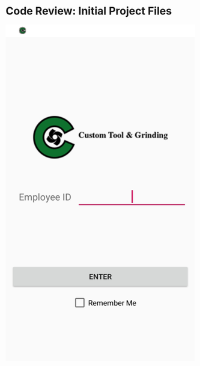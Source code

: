 # Code Review: Initial Project Files


[![CodeReview](https://github.com/diamondadam/diamondadam.github.io/blob/master/WelcomePage.jpg)](https://www.youtube.com/watch?v=98mh3jxcuxI "Code Review")

